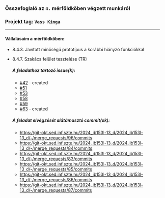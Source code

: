 ### Összefoglaló az `4.` mérföldkőben végzett munkáról

### Projekt tag: `Vass Kinga`

___

#### Vállalásaim a mérföldkőben:

- 8.4.3. Javított minőségű prototípus a korábbi hiányzó funkciókkal
- 8.4.7. Szakács felület tesztelése (TR)

  ##### A feladathoz tartozó issue(k):

    - [#42](https://git-okt.sed.inf.szte.hu/2024_ib153l-13_d/2024_ib153l-13_d/-/issues/42)  - created
    - [#51](https://git-okt.sed.inf.szte.hu/2024_ib153l-13_d/2024_ib153l-13_d/-/issues/51)
    - [#53](https://git-okt.sed.inf.szte.hu/2024_ib153l-13_d/2024_ib153l-13_d/-/issues/53)
    - [#58](https://git-okt.sed.inf.szte.hu/2024_ib153l-13_d/2024_ib153l-13_d/-/issues/58)
    - [#59](https://git-okt.sed.inf.szte.hu/2024_ib153l-13_d/2024_ib153l-13_d/-/issues/59)
    - [#63](https://git-okt.sed.inf.szte.hu/2024_ib153l-13_d/2024_ib153l-13_d/-/issues/63)  - created


  ##### A feladat elvégzését alátámasztó commit(ok):

    - https://git-okt.sed.inf.szte.hu/2024_ib153l-13_d/2024_ib153l-13_d/-/merge_requests/96/commits
    - https://git-okt.sed.inf.szte.hu/2024_ib153l-13_d/2024_ib153l-13_d/-/merge_requests/84/commits
    - https://git-okt.sed.inf.szte.hu/2024_ib153l-13_d/2024_ib153l-13_d/-/merge_requests/83/commits
    - https://git-okt.sed.inf.szte.hu/2024_ib153l-13_d/2024_ib153l-13_d/-/merge_requests/85/commits
    - https://git-okt.sed.inf.szte.hu/2024_ib153l-13_d/2024_ib153l-13_d/-/merge_requests/86/commits
    - https://git-okt.sed.inf.szte.hu/2024_ib153l-13_d/2024_ib153l-13_d/-/merge_requests/87/commits

